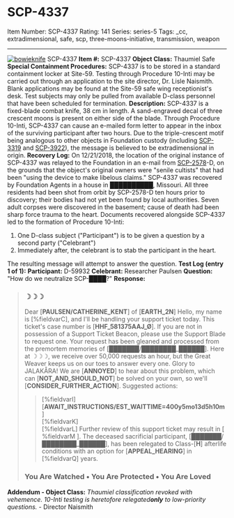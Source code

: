 # SCP-4337
Item Number: SCP-4337
Rating: 141
Series: series-5
Tags: _cc, extradimensional, safe, scp, three-moons-initiative, transmission, weapon

---

[![bowieknife](https://scp-wiki.wdfiles.com/local--resized-images/scp-4337/bowieknife/medium.jpg)](https://scp-wiki.wdfiles.com/local--files/scp-4337/bowieknife)
SCP-4337
**Item #:** SCP-4337
**Object Class:** Thaumiel Safe
**Special Containment Procedures:** SCP-4337 is to be stored in a standard containment locker at Site-59. Testing through Procedure 10-Inti may be carried out through an application to the site director, Dr. Lisle Naismith. Blank applications may be found at the Site-59 safe wing receptionist's desk. Test subjects may only be pulled from available D-class personnel that have been scheduled for termination.
**Description:** SCP-4337 is a fixed-blade combat knife, 38 cm in length. A sand-engraved decal of three crescent moons is present on either side of the blade.
Through Procedure 10-Inti, SCP-4337 can cause an e-mailed form letter to appear in the inbox of the surviving participant after two hours. Due to the triple-crescent motif being analogous to other objects in Foundation custody (including [SCP-3319](/scp-3319) and [SCP-3922](/scp-3922)), the message is believed to be extradimensional in origin.
**Recovery Log:** On 12/21/2018, the location of the original instance of SCP-4337 was relayed to the Foundation in an e-mail from [SCP-2578](/scp-2578)-D, on the grounds that the object's original owners were "senile cultists" that had been "using the device to make libelous claims."
SCP-4337 was recovered by Foundation Agents in a house in ██████████, Missouri. All three residents had been shot from orbit by SCP-2578-D ten hours prior to discovery; their bodies had not yet been found by local authorities. Seven adult corpses were discovered in the basement; cause of death had been sharp force trauma to the heart.
Documents recovered alongside SCP-4337 led to the formation of Procedure 10-Inti:
  1. One D-class subject ("Participant") is to be given a question by a second party ("Celebrant")
  2. Immediately after, the celebrant is to stab the participant in the heart.

The resulting message will attempt to answer the question.
**Test Log (entry 1 of 1):**
**Participant:** D-59932
**Celebrant:** Researcher Paulsen
**Question:** "How do we neutralize SCP-████?"
**Response:**
> ### ☽☽☽
> Dear [**PAULSEN/CATHERINE_KENT**] of [**EARTH_2N**]
> Hello, my name is [%fieldvarC], and I'll be handling your support ticket today. This ticket's case number is [**HHF_581375AAJ_Ø**]. If you are not in possession of a Support Ticket Beacon, please use the Support Blade to request one.
> Your request has been gleaned and processed from the premortem memories of [███████/████████_██████]. Here at ☽☽☽, we receive over 50,000 requests an hour, but the Great Weaver keeps us on our toes to answer every one. Glory to JALAKÅRA!
> We are [**ANNOYED**] to hear about this problem, which can [**NOT_AND_SHOULD_NOT**] be solved on your own, so we'll [**CONSIDER_FURTHER_ACTION**].
> Suggested actions:
>> [%fieldvarI]  
>  [**AWAIT_INSTRUCTIONS/EST_WAITTIME=400y5mo13d5h10m**]  
>  [%fieldvarK]  
>  [%fieldvarL]
> Further review of this support ticket may result in [ %fieldvarM ].
> The deceased sacrificial participant, [███████/████████_██████], has been relegated to Class-[**H**] afterlife conditions with an option for [**APPEAL_HEARING**] in [%fieldvarQ] years.
> ### You Are Watched • You Are Protected • You Are Loved
**Addendum - Object Class:** _Thaumiel classification revoked with vehemence. 10-Inti testing is heretofore relegated**only** to low-priority questions._ \- Director Naismith